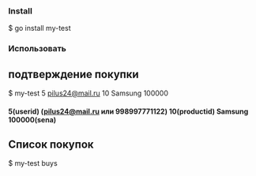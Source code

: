 ### Install
$ go install my-test


### Использовать


## подтверждение покупки
$ my-test 5 pilus24@mail.ru 10 Samsung 100000
#### 5(userid) (pilus24@mail.ru или 998997771122) 10(productid) Samsung 100000(sena)

## Список покупок
$ my-test buys
